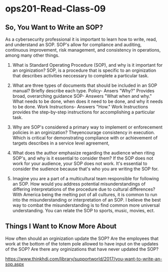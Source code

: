 # ops201-Read-Class-09

## So, You Want to Write an SOP?

As a cybersecurity professional it is important to learn how to write, read, and understand an SOP. SOP's allow for compliance and auditing, continuous improvement, risk management, and consistency in operations, among many other things.


1.  What is Standard Operating Procedure (SOP), and why is it important for an orginization?
   SOP, is a procedure that is specific to an orginization that describes activities neccessary to complete a particular task.

2.  What are three types of documents that should be included in an SOP manual? Briefly describe each type.
   Policy- Ansers "Why?" Provides broad, overarching guidance
   SOP- Answers "What when and why." What needs to be done, when does it need to be done, and why it needs to be done.
   Work Instructions- Answers "How." Work Instructions provides the step-by-step instructions for accomplishing a particular task.

3.  Why are SOP's considered a primary way to implement or enforecement policies in an orginization?
   Theyencourage consistency in execution. Which is critical for demonstrating compliance with or achievement of targets describes in a service level agreement,

4.  What does the author emphasize regarding the audience when riting SOP's, and why is it essential to consider them?
   If the SOP does not work for your audience, your SOP does not work. It's essential to consider the sudience because that's who you are writing the SOP for.

5.  Imagine you are a part of a multicultural team responsible for following an SOP. How would you address potential misunderstandings of differing interpretations of the procedure due to cultural differences?
   With America being the melting pot of all cultures, it is common to run into the misunderstanding or interpretation of an SOP. I believe the best way to combat the misunderstanding is to find common more universal understanding. You can relate the SOP to sports, music, movies, ect.



## Things I Want to Know More About

How often should an orginization update the SOP? Are the employees that work at the bottom of the totem pole allowed to have input on the updates of the SOP? Are there any orginizations that have never updated the SOP?




https://www.thinkhdi.com/library/supportworld/2017/you-want-to-write-an-sop.aspx
